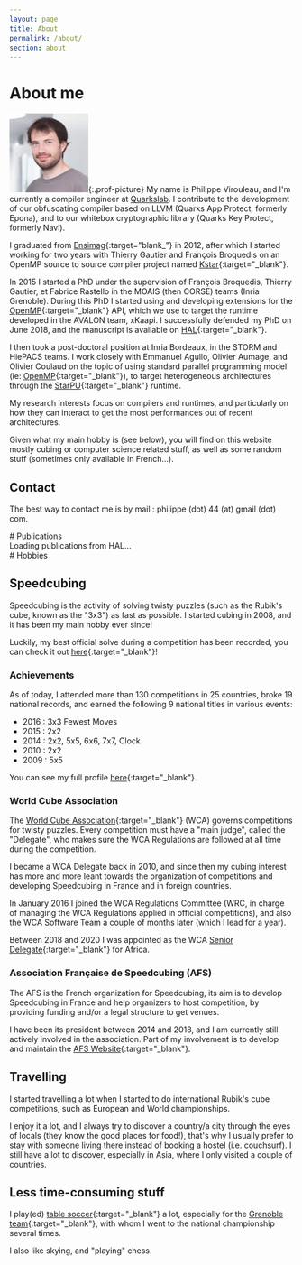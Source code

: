 ```yaml
---
layout: page
title: About
permalink: /about/
section: about
---
```



<div class="well" markdown="1">

# About me

![photo](/resources/about_picture.png){:.prof-picture}
My name is Philippe Virouleau, and I'm currently a compiler engineer at [Quarkslab](https://quarkslab.com/).
I contribute to the development of our obfuscating compiler based on LLVM (Quarks App Protect, formerly Epona), and to our whitebox cryptographic library (Quarks Key Protect, formerly Navi).

I graduated from [Ensimag](http://ensimag.grenoble-inp.fr/){:target="blank_"} in 2012, after which I started working for two years with Thierry Gautier and François Broquedis on an OpenMP source to source compiler project named [Kstar](http://kstar.gforge.inria.fr/){:target="_blank"}.

In 2015 I started a PhD under the supervision of François Broquedis, Thierry Gautier, et Fabrice Rastello in the MOAIS (then CORSE) teams (Inria Grenoble).
During this PhD I started using and developing extensions for the [OpenMP](http://openmp.org/wp/){:target="_blank"} API, which we use to target the runtime developed in the AVALON team, xKaapi.
I successfully defended my PhD on June 2018, and the manuscript is available on [HAL](https://hal.inria.fr/tel-01908830){:target="_blank"}.

I then took a post-doctoral position at Inria Bordeaux, in the STORM and HiePACS teams.
I work closely with Emmanuel Agullo, Olivier Aumage, and Olivier Coulaud on the topic of using standard parallel programming model (ie: [OpenMP](http://openmp.org/wp/){:target="_blank"}), to target heterogeneous architectures through the [StarPU](http://starpu.gforge.inria.fr/){:target="_blank"} runtime.

My research interests focus on compilers and runtimes, and particularly on how they can interact to get the most performances out of recent architectures.

Given what my main hobby is (see below), you will find on this website mostly cubing or computer science related stuff, as well as some random stuff (sometimes only available in French...).

## Contact

The best way to contact me is by mail : philippe (dot) 44 (at) gmail (dot) com.

</div>

<div class="well" markdown="1">
# Publications

<div id="publications-hal">Loading publications from HAL...</div>
<script src="{{site.baseurl}}/js/hal.js"></script>
<script>load_from_hal("300262");</script>

</div>

<div class="well" markdown="1">
# Hobbies

## Speedcubing

Speedcubing is the activity of solving twisty puzzles (such as the Rubik's cube, known as the "3x3") as fast as possible. I started cubing in 2008, and it has been my main hobby ever since!

Luckily, my best official solve during a competition has been recorded, you can check it out [here](https://www.youtube.com/watch?v=KHaellMev1M){:target="_blank"}!

### Achievements

As of today, I attended more than 130 competitions in 25 countries, broke 19 national records, and earned the following 9 national titles in various events:

* 2016 : 3x3 Fewest Moves
* 2015 : 2x2
* 2014 : 2x2, 5x5, 6x6, 7x7, Clock
* 2010 : 2x2
* 2009 : 5x5

You can see my full profile [here](https://www.worldcubeassociation.org/results/p.php?i=2008VIRO01){:target="_blank"}.

### World Cube Association

The [World Cube Association](https://www.worldcubeassociation.org/){:target="_blank"} (WCA) governs competitions for twisty puzzles. Every competition must have a "main judge", called the "Delegate", who makes sure the WCA Regulations are followed at all time during the competition.

I became a WCA Delegate back in 2010, and since then my cubing interest has more and more leant towards the organization of competitions and developing Speedcubing in France and in foreign countries.

In January 2016 I joined the WCA Regulations Committee (WRC, in charge of managing the WCA Regulations applied in official competitions), and also the WCA Software Team a couple of months later (which I lead for a year).

Between 2018 and 2020 I was appointed as the WCA [Senior Delegate](https://www.worldcubeassociation.org/documents/motions/09.2019.1%20-%20Senior%20Delegates.pdf){:target="_blank"} for Africa.


### Association Française de Speedcubing (AFS)

The AFS is the French organization for Speedcubing, its aim is to develop Speedcubing in France and help organizers to host competition, by providing funding and/or a legal structure to get venues.

I have been its president between 2014 and 2018, and I am currently still actively involved in the association.
Part of my involvement is to develop and maintain the [AFS Website](https://www.speedcubingfrance.org/){:target="_blank"}.

## Travelling

I started travelling a lot when I started to do international Rubik's cube competitions, such as European and World championships.

I enjoy it a lot, and I always try to discover a country/a city through the eyes of locals (they know the good places for food!), that's why I usually prefer to stay with someone living there instead of booking a hostel (i.e. couchsurf). I still have a lot to discover, especially in Asia, where I only visited a couple of countries.

## Less time-consuming stuff

I play(ed) [table soccer](http://www.table-soccer.org/){:target="_blank"} a lot, especially for the [Grenoble team](http://babyfootgrenoble.free.fr/){:target="_blank"}, with whom I went to the national championship several times.

I also like skying, and "playing" chess.

</div>
